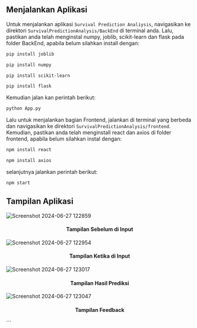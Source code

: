 ## Menjalankan Aplikasi
Untuk menjalankan aplikasi `Survival Prediction Analiysis`, navigasikan ke direktori `SurvivalPredictionAnalysis/BackEnd` di terminal anda. Lalu, pastikan anda telah menginstal numpy, joblib, scikit-learn dan flask pada folder BackEnd, apabila belum silahkan install dengan:
```bash
pip install joblib
```
```bash
pip install numpy
```
```bash
pip install scikit-learn
```
```bash
pip install flask
```
Kemudian jalan kan perintah berikut:
```bash
python App.py
```

Lalu untuk menjalankan bagian Frontend, jalankan di terminal yang berbeda dan navigasikan ke direktori `SurvivalPredictionAnalysis/frontend`. Kemudian, pastikan anda telah menginstall react dan axios di folder frontend, apabila belum silahkan instal dengan:
```bash
npm install react
```
```bash
npm install axios
```
selanjutnya jalankan perintah berikut:
```bash
npm start
```

## Tampilan Aplikasi
![Screenshot 2024-06-27 122859](https://github.com/nataliatw/DMML24-ProjectTask/assets/114470172/9cb0b65d-9afb-48d7-9523-2fc21a64bc83)
<h4 align="center">Tampilan Sebelum di Input</h4>

![Screenshot 2024-06-27 122954](https://github.com/nataliatw/DMML24-ProjectTask/assets/114470172/c47d5779-1d35-4ee0-9ff9-86aeb5b27a67)
<h4 align="center">Tampilan Ketika di Input</h4>

![Screenshot 2024-06-27 123017](https://github.com/nataliatw/DMML24-ProjectTask/assets/114470172/fca297f5-199a-43ef-92fe-6bb7a71a6b69)
<h4 align="center">Tampilan Hasil Prediksi</h4>

![Screenshot 2024-06-27 123047](https://github.com/nataliatw/DMML24-ProjectTask/assets/114470172/4fdfa987-7707-4158-8ed7-5323b03fa23a)
<h4 align="center">Tampilan Feedback</h4>
```
